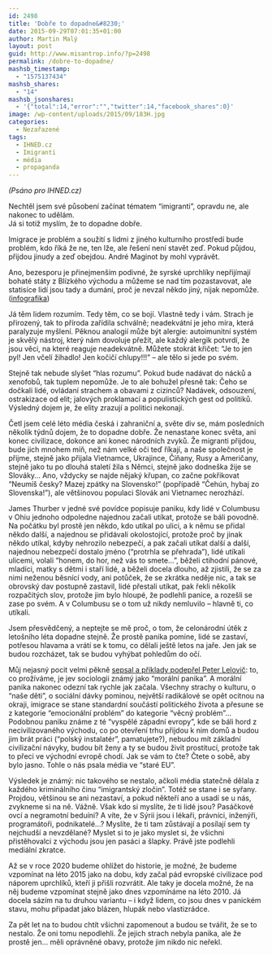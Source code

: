 ```yaml
---
id: 2498
title: 'Dobře to dopadne&#8230;'
date: 2015-09-29T07:01:35+01:00
author: Martin Malý
layout: post
guid: http://www.misantrop.info/?p=2498
permalink: /dobre-to-dopadne/
mashsb_timestamp:
  - "1575137434"
mashsb_shares:
  - "14"
mashsb_jsonshares:
  - '{"total":14,"error":"","twitter":14,"facebook_shares":0}'
image: /wp-content/uploads/2015/09/183H.jpg
categories:
  - Nezařazené
tags:
  - IHNED.cz
  - Imigranti
  - média
  - propaganda
---
```

_(Psáno pro IHNED.cz)_

<!--more-->

Nechtěl jsem své působení začínat tématem “imigranti”, opravdu ne, ale nakonec to udělám.  
Já si totiž myslím, že to dopadne dobře.

Imigrace je problém a soužití s lidmi z jiného kulturního prostředí bude problém, kdo říká že ne, ten lže, ale řešení není stavět zeď. Pokud půjdou, přijdou jinudy a zeď obejdou. André Maginot by mohl vyprávět.

Ano, bezesporu je přinejmenším podivné, že syrské uprchlíky nepřijímají bohaté státy z Blízkého východu a můžeme se nad tím pozastavovat, ale statisíce lidí jsou tady a dumání, proč je nevzal někdo jiný, nijak nepomůže. ([infografika](https://images.scribblelive.com/2015/9/4/fa82fa1c-03ed-4425-bd44-943b9bc0b4e2_800.jpg))

Já těm lidem rozumím. Tedy těm, co se bojí. Vlastně tedy i vám. Strach je přirozený, tak to příroda zařídila schválně; neadekvátní je jeho míra, která paralyzuje myšlení. Pěknou analogií může být alergie: autoimunitní systém je skvělý nástroj, který nám dovoluje přežít, ale každý alergik potvrdí, že jsou věci, na které reaguje neadekvátně. Můžete stokrát křičet: “Je to jen pyl! Jen včelí žihadlo! Jen kočičí chlupy!!!” &#8211; ale tělo si jede po svém.

Stejně tak nebude slyšet “hlas rozumu”. Pokud bude nadávat do nácků a xenofobů, tak tuplem nepomůže. Je to ale bohužel přesně tak: Čeho se dočkali lidé, ovládaní strachem a obavami z cizinců? Nadávek, odsouzení, ostrakizace od elit; jalových proklamací a populistických gest od politiků. Výsledný dojem je, že elity zrazují a politici nekonají.

Četl jsem celé léto média česká i zahraniční a, světe div se, mám posledních několik týdnů dojem, že to dopadne dobře. Že nenastane konec světa, ani konec civilizace, dokonce ani konec národních zvyků. Že migranti přijdou, bude jich mnohem míň, než nám velké oči teď říkají, a naše společnost je přijme, stejně jako přijala Vietnamce, Ukrajince, Číňany, Rusy a Američany, stejně jako tu po dlouhá staletí žila s Němci, stejně jako dodneška žije se Slováky… Ano, vždycky se najde nějaký křupan, co začne pokřikovat “Neumíš česky? Mazej zpátky na Slovensko!” (popřípadě “Čehún, hybaj zo Slovenska!”), ale většinovou populaci Slovák ani Vietnamec nerozhází.

James Thurber v jedné své povídce popisuje paniku, kdy lidé v Columbusu v Ohiu jednoho odpoledne najednou začali utíkat, protože se báli povodně. Na počátku byl prostě jen někdo, kdo utíkal po ulici, a k němu se přidal někdo další, a najednou se přidávali okolostojící, protože proč by jinak někdo utíkal, kdyby nehrozilo nebezpečí, a pak začali utíkat další a další, najednou nebezpečí dostalo jméno (“protrhla se přehrada”), lidé utíkali ulicemi, volali “honem, do hor, než vás to smete…”, běželi ctihodní pánové, mladíci, matky s dětmi i staří lidé, a běželi docela dlouho, až zjistili, že se za nimi neženou běsnící vody, ani potůček, že se zkrátka neděje nic, a tak se obrovský dav postupně zastavil, lidé přestali utíkat, pak řekli několik rozpačitých slov, protože jim bylo hloupé, že podlehli panice, a rozešli se zase po svém. A v Columbusu se o tom už nikdy nemluvilo &#8211; hlavně ti, co utíkali.

Jsem přesvědčený, a neptejte se mě proč, o tom, že celonárodní útěk z letošního léta dopadne stejně. Že prostě panika pomine, lidé se zastaví, potřesou hlavama a vrátí se k tomu, co dělali ještě letos na jaře. Jen jak se budou rozcházet, tak se budou vyhýbat pohledům do očí.

Můj nejasný pocit velmi pěkně [sepsal a příklady podepřel Peter Lelovič](http://sedesako.blogspot.cz/2015/09/rozumem-strach-z-certu-nezazenes.html): to, co prožíváme, je jev sociologii známý jako “morální panika”. A morální panika nakonec odezní tak rychle jak začala. Všechny strachy o kulturu, o “naše děti”, o sociální dávky pominou, největší radikálové se opět ocitnou na okraji, imigrace se stane standardní součástí politického života a přesune se z kategorie “emocionální problém” do kategorie “věcný problém”&#8230;  
Podobnou paniku známe z té “vyspělé západní evropy”, kde se báli hord z necivilizovaného východu, co po otevření trhu přijdou k nim domů a budou jim brát práci (“polský instalatér”, pamatujete?), nebudou mít základní civilizační návyky, budou bít ženy a ty se budou živit prostitucí, protože tak to přeci ve východní evropě chodí. Jak se vám to čte? Čtete o sobě, aby bylo jasno. Tohle o nás psala média ve “staré EU”.

Výsledek je známý: nic takového se nestalo, ačkoli média statečně dělala z každého kriminálního činu “imigrantský zločin”. Totéž se stane i se syřany. Projdou, většinou se ani nezastaví, a pokud někteří ano a usadí se u nás, zvykneme si na ně. Vážně. Však kdo si myslíte, že ti lidé jsou? Pasáčkové ovcí a negramotní beduíni? A víte, že v Sýrii jsou i lékaři, právníci, inženýři, programátoři, podnikatelé…? Myslíte, že ti tam zůstávají a posílají sem ty nejchudší a nevzdělané? Myslet si to je jako myslet si, že všichni přistěhovalci z východu jsou jen pasáci a šlapky. Právě jste podlehli mediální zkratce.

Až se v roce 2020 budeme ohlížet do historie, je možné, že budeme vzpomínat na léto 2015 jako na dobu, kdy začal pád evropské civilizace pod náporem uprchlíků, kteří ji přišli rozvrátit. Ale taky je docela možné, že na něj budeme vzpomínat stejně jako dnes vzpomínáme na léto 2010. Já docela sázím na tu druhou variantu &#8211; i když lidem, co jsou dnes v panickém stavu, mohu připadat jako blázen, hlupák nebo vlastizrádce.

Za pět let na to budou chtít všichni zapomenout a budou se tvářit, že se to nestalo. Že oni tomu nepodlehli. Že jejich strach nebyla panika, ale že prostě jen… měli oprávněné obavy, protože jim nikdo nic neřekl.